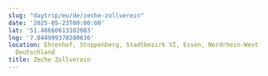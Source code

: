```yaml
---
slug: "daytrip/eu/de/zeche-zollverein"
date: '2025-05-23T00:00:00'
lat: '51.48660613102083'
lng: '7.044999378280636'
location: Ehrenhof, Stoppenberg, Stadtbezirk VI, Essen, Nordrhein-Westfalen, 45309,
  Deutschland
title: Zeche Zollverein
---
```



